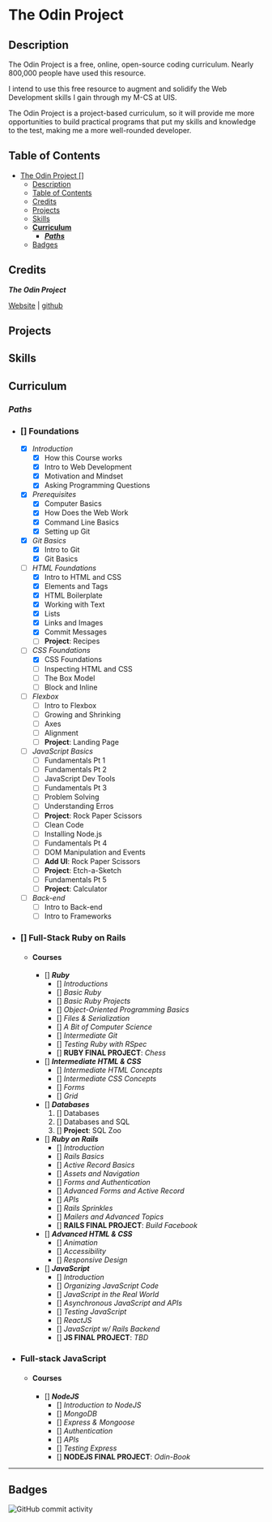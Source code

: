 # The Odin Project

## Description

The Odin Project is a free, online, open-source coding curriculum. Nearly 800,000 people have used this resource.

[//]: # "-What was your motivation?"
[//]: # "Why did you build this project?"
[//]: # "What problem does it solve?"

I intend to use this free resource to augment and solidify the Web Development skills I gain through my M-CS at UIS.

The Odin Project is a project-based curriculum, so it will provide me more opportunities to build practical programs that put my skills and knowledge to the test, making me a more well-rounded developer.

[//]: # "- What did you learn?"

## Table of Contents

[//]: # "If your README is long, add a table of contents to make it easy for users to find what they need."

- [The Odin Project []](#the-odin-project-)
  - [Description](#description)
  - [Table of Contents](#table-of-contents)
  - [Credits](#credits)
  - [Projects](#projects)
  - [Skills](#skills)
  - [**Curriculum**](#curriculum)
    - [**_Paths_**](#paths)
  - [Badges](#badges)

## Credits

**_The Odin Project_**

[Website](https://www.theodinproject.com/) | [github](https://github.com/TheOdinProject/theodinproject)

[//]: # "List your collaborators, if any, with links to their GitHub profiles. If you used any third-party assets that require attribution, list the creators with links to their primary web presence in this section. If you followed tutorials, include links to those here as well"

## Projects

[//]: # "Go the extra mile and write tests for your application. Then provide examples on how to run them here."

## Skills

[//]: # "If your project has a lot of features, list them here."

## **Curriculum**

### **_Paths_**

- ### [] **Foundations**
  - [x] _Introduction_
    - [x] How this Course works
    - [x] Intro to Web Development
    - [x] Motivation and Mindset
    - [x] Asking Programming Questions
  - [x] _Prerequisites_
    - [x] Computer Basics
    - [x] How Does the Web Work
    - [x] Command Line Basics
    - [x] Setting up Git
  - [x] _Git Basics_
    - [x] Intro to Git
    - [x] Git Basics
  - [ ] _HTML Foundations_
    - [x] Intro to HTML and CSS
    - [x] Elements and Tags
    - [x] HTML Boilerplate
    - [x] Working with Text
    - [x] Lists
    - [x] Links and Images
    - [x] Commit Messages
    - [ ] **Project**: Recipes
  - [ ] _CSS Foundations_
    - [x] CSS Foundations
    - [ ] Inspecting HTML and CSS
    - [ ] The Box Model
    - [ ] Block and Inline
  - [ ] _Flexbox_
    - [ ] Intro to Flexbox
    - [ ] Growing and Shrinking
    - [ ] Axes
    - [ ] Alignment
    - [ ] **Project**: Landing Page
  - [ ] _JavaScript Basics_
    - [ ] Fundamentals Pt 1
    - [ ] Fundamentals Pt 2
    - [ ] JavaScript Dev Tools
    - [ ] Fundamentals Pt 3
    - [ ] Problem Solving
    - [ ] Understanding Erros
    - [ ] **Project**: Rock Paper Scissors
    - [ ] Clean Code
    - [ ] Installing Node.js
    - [ ] Fundamentals Pt 4
    - [ ] DOM Manipulation and Events
    - [ ] **Add UI**: Rock Paper Scissors
    - [ ] **Project**: Etch-a-Sketch
    - [ ] Fundamentals Pt 5
    - [ ] **Project**: Calculator
  - [ ] _Back-end_
    - [ ] Intro to Back-end
    - [ ] Intro to Frameworks
- ### [] **Full-Stack Ruby on Rails**
  - #### Courses
    - [] **_Ruby_**
      - [] _Introductions_
      - [] _Basic Ruby_
      - [] _Basic Ruby Projects_
      - [] _Object-Oriented Programming Basics_
      - [] _Files & Serialization_
      - [] _A Bit of Computer Science_
      - [] _Intermediate Git_
      - [] _Testing Ruby with RSpec_
      - [] **RUBY FINAL PROJECT**: _Chess_
    - [] **_Intermediate HTML & CSS_**
      - [] _Intermediate HTML Concepts_
      - [] _Intermediate CSS Concepts_
      - [] _Forms_
      - [] _Grid_
    - [] **_Databases_**
      1. [] Databases
      2. [] Databases and SQL
      3. [] **Project**: SQL Zoo
    - [] **_Ruby on Rails_**
      - [] _Introduction_
      - [] _Rails Basics_
      - [] _Active Record Basics_
      - [] _Assets and Navigation_
      - [] _Forms and Authentication_
      - [] _Advanced Forms and Active Record_
      - [] _APIs_
      - [] _Rails Sprinkles_
      - [] _Mailers and Advanced Topics_
      - [] **RAILS FINAL PROJECT**: _Build Facebook_
    - [] **_Advanced HTML & CSS_**
      - [] _Animation_
      - [] _Accessibility_
      - [] _Responsive Design_
    - [] **_JavaScript_**
      - [] _Introduction_
      - [] _Organizing JavaScript Code_
      - [] _JavaScript in the Real World_
      - [] _Asynchronous JavaScript and APIs_
      - [] _Testing JavaScript_
      - [] _ReactJS_
      - [] _JavaScript w/ Rails Backend_
      - [] **JS FINAL PROJECT**: _TBD_
- ### Full-stack JavaScript
  - #### Courses
    - [] **_NodeJS_**
      - [] _Introduction to NodeJS_
      - [] _MongoDB_
      - [] _Express & Mongoose_
      - [] _Authentication_
      - [] _APIs_
      - [] _Testing Express_
      - [] **NODEJS FINAL PROJECT**: _Odin-Book_

[//]: # "The last section of a high-quality README file is the license. This lets other developers know what they can and cannot do with your project. If you need help choosing a license, refer to [https://choosealicense.com/](https://choosealicense.com/)."

---

[//]: # "🏆 The previous sections are the bare minimum, and your project will ultimately determine the content of this document. You might also want to consider adding the following sections."

## Badges

![GitHub commit activity](https://img.shields.io/github/commit-activity/m/m33sterjay/The-Odin-Project)

[//]: # "Badges aren't necessary, per se, but they demonstrate street cred. Badges let other developers know that you know what you're doing. Check out the badges hosted by [shields.io](https://shields.io/). You may not understand what they all represent now, but you will in time."
